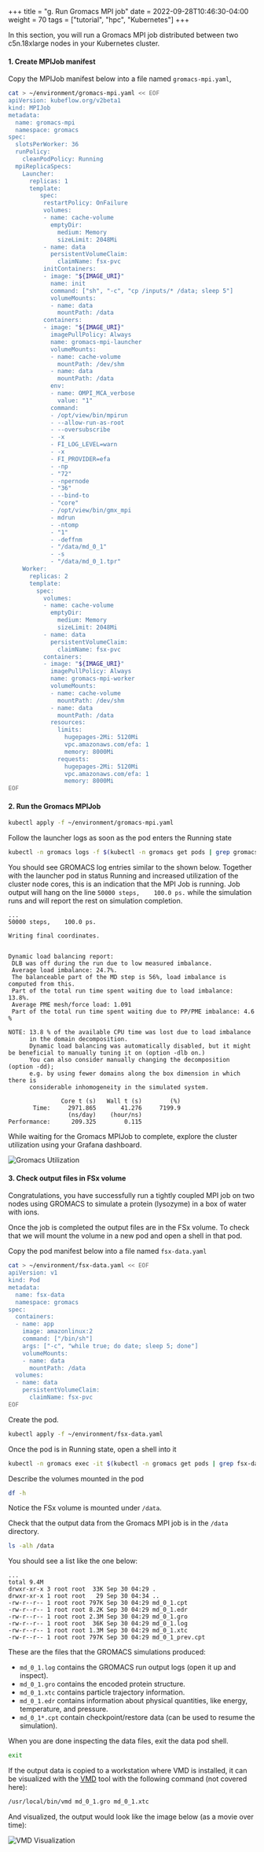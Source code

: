 +++
title = "g. Run Gromacs MPI job"
date = 2022-09-28T10:46:30-04:00
weight = 70
tags = ["tutorial", "hpc", "Kubernetes"]
+++

In this section, you will run a Gromacs MPI job distributed between two c5n.18xlarge nodes in your Kubernetes cluster.

####  1. Create MPIJob manifest

Copy the MPIJob manifest below into a file named `gromacs-mpi.yaml`, 

```bash
cat > ~/environment/gromacs-mpi.yaml << EOF
apiVersion: kubeflow.org/v2beta1
kind: MPIJob
metadata:
  name: gromacs-mpi
  namespace: gromacs
spec:
  slotsPerWorker: 36
  runPolicy:
    cleanPodPolicy: Running
  mpiReplicaSpecs:
    Launcher:
      replicas: 1
      template:
         spec:
          restartPolicy: OnFailure
          volumes:
          - name: cache-volume
            emptyDir:
              medium: Memory
              sizeLimit: 2048Mi
          - name: data
            persistentVolumeClaim:
              claimName: fsx-pvc
          initContainers:
          - image: "${IMAGE_URI}"
            name: init
            command: ["sh", "-c", "cp /inputs/* /data; sleep 5"]
            volumeMounts:
            - name: data
              mountPath: /data
          containers:
          - image: "${IMAGE_URI}"
            imagePullPolicy: Always
            name: gromacs-mpi-launcher
            volumeMounts:
            - name: cache-volume
              mountPath: /dev/shm
            - name: data
              mountPath: /data
            env:
            - name: OMPI_MCA_verbose
              value: "1"
            command:
            - /opt/view/bin/mpirun
            - --allow-run-as-root
            - --oversubscribe
            - -x
            - FI_LOG_LEVEL=warn
            - -x
            - FI_PROVIDER=efa
            - -np
            - "72"
            - -npernode
            - "36"
            - --bind-to
            - "core"
            - /opt/view/bin/gmx_mpi
            - mdrun
            - -ntomp
            - "1"
            - -deffnm
            - "/data/md_0_1"
            - -s
            - "/data/md_0_1.tpr"
    Worker:
      replicas: 2
      template:
        spec:
          volumes:
          - name: cache-volume
            emptyDir:
              medium: Memory
              sizeLimit: 2048Mi
          - name: data
            persistentVolumeClaim:
              claimName: fsx-pvc
          containers:
          - image: "${IMAGE_URI}"
            imagePullPolicy: Always
            name: gromacs-mpi-worker
            volumeMounts:
            - name: cache-volume
              mountPath: /dev/shm
            - name: data
              mountPath: /data
            resources:
              limits:
                hugepages-2Mi: 5120Mi
                vpc.amazonaws.com/efa: 1
                memory: 8000Mi
              requests:
                hugepages-2Mi: 5120Mi
                vpc.amazonaws.com/efa: 1
                memory: 8000Mi
EOF
```

####  2. Run the Gromacs MPIJob

```bash
kubectl apply -f ~/environment/gromacs-mpi.yaml
```

Follow the launcher logs as soon as the pod enters the Running state

```bash
kubectl -n gromacs logs -f $(kubectl -n gromacs get pods | grep gromacs-mpi-launcher | head -n 1 | cut -d ' ' -f 1)
```

You should see GROMACS log entries similar to the shown below. Together with the launcher pod in status Running and increased utilization of the cluster node cores, this is an indication that the MPI Job is running.  Job output will hang on the line `50000 steps,    100.0 ps.` while the simulation runs and will report the rest on simulation completion.

```log
...
50000 steps,    100.0 ps.

Writing final coordinates.


Dynamic load balancing report:
 DLB was off during the run due to low measured imbalance.
 Average load imbalance: 24.7%.
 The balanceable part of the MD step is 56%, load imbalance is computed from this.
 Part of the total run time spent waiting due to load imbalance: 13.8%.
 Average PME mesh/force load: 1.091
 Part of the total run time spent waiting due to PP/PME imbalance: 4.6 %

NOTE: 13.8 % of the available CPU time was lost due to load imbalance
      in the domain decomposition.
      Dynamic load balancing was automatically disabled, but it might be beneficial to manually tuning it on (option -dlb on.)
      You can also consider manually changing the decomposition (option -dd);
      e.g. by using fewer domains along the box dimension in which there is
      considerable inhomogeneity in the simulated system.

               Core t (s)   Wall t (s)        (%)
       Time:     2971.865       41.276     7199.9
                 (ns/day)    (hour/ns)
Performance:      209.325        0.115

```

While waiting for the Gromacs MPIJob to complete, explore the cluster utilization using your Grafana dashboard.

![Gromacs Utilization](/images/aws-eks/gromacs-utilization.png)


####  3. Check output files in FSx volume

Congratulations, you have successfully run a tightly coupled MPI job on two nodes using GROMACS to simulate a protein (lysozyme) in a box of water with ions. 

Once the job is completed the output files are in the FSx volume. To check that we will mount the volume in a new pod and open a shell in that pod.

Copy the pod manifest below into a file named `fsx-data.yaml`

```bash
cat > ~/environment/fsx-data.yaml << EOF
apiVersion: v1
kind: Pod
metadata:
  name: fsx-data
  namespace: gromacs
spec:
  containers:
  - name: app
    image: amazonlinux:2
    command: ["/bin/sh"]
    args: ["-c", "while true; do date; sleep 5; done"]
    volumeMounts:
    - name: data
      mountPath: /data
  volumes:
  - name: data
    persistentVolumeClaim:
      claimName: fsx-pvc
EOF
```

Create the pod.

```bash
kubectl apply -f ~/environment/fsx-data.yaml
```

Once the pod is in Running state, open a shell into it

```bash
kubectl -n gromacs exec -it $(kubectl -n gromacs get pods | grep fsx-data | head -n 1 | cut -d ' ' -f 1) -- bash
```

Describe the volumes mounted in the pod
```bash
df -h
```
Notice the FSx volume is mounted under `/data`.

Check that the output data from the Gromacs MPI job is in the `/data` directory.

```bash
ls -alh /data
```

You should see a list like the one below:

```text
...
total 9.4M
drwxr-xr-x 3 root root  33K Sep 30 04:29 .
drwxr-xr-x 1 root root   29 Sep 30 04:34 ..
-rw-r--r-- 1 root root 797K Sep 30 04:29 md_0_1.cpt
-rw-r--r-- 1 root root 8.2K Sep 30 04:29 md_0_1.edr
-rw-r--r-- 1 root root 2.3M Sep 30 04:29 md_0_1.gro
-rw-r--r-- 1 root root  36K Sep 30 04:29 md_0_1.log
-rw-r--r-- 1 root root 1.3M Sep 30 04:29 md_0_1.xtc
-rw-r--r-- 1 root root 797K Sep 30 04:29 md_0_1_prev.cpt
```

These are the files that the GROMACS simulations produced:
- `md_0_1.log` contains the GROMACS run output logs (open it up and inspect).
- `md_0_1.gro` contains the encoded protein structure.
- `md_0_1.xtc` contains particle trajectory information.
- `md_0_1.edr` contains information about physical quantities, like energy, temperature, and pressure.
- `md_0_1*.cpt` contain checkpoint/restore data (can be used to resume the simulation).

When you are done inspecting the data files, exit the data pod shell.
```bash
exit
```

If the output data is copied to a workstation where VMD is installed, it can be visualized with the [VMD](http://www.ks.uiuc.edu/Research/vmd/) tool with the following command (not covered here):

```bash
/usr/local/bin/vmd md_0_1.gro md_0_1.xtc
```

And visualized, the output would look like the image below (as a movie over time):

![VMD Visualization](/images/aws-eks/results.png)
